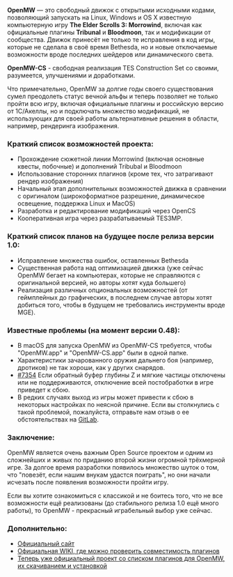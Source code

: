 **OpenMW** — это свободный движок с открытыми исходными кодами, позволяющий запускать на Linux, Windows и OS X известную компьютерную игру **The Elder Scrolls 3: Morrowind**, включая как официальные плагины **Tribunal** и **Bloodmoon**, так и модификации от сообщества. Движок принесёт не только те исправления в код игры, которые не сделала в своё время Bethesda, но и новые отключаемые возможности вроде последних шейдеров или динамического света.

**OpenMW-CS** - свободная реализация TES Construction Set со своими, разумеется, улучшениями и доработками.

Что примечательно, OpenMW за долгие годы своего существования сумел преодолеть статус вечной альфы и теперь позволяет не только пройти всю игру, включая официальные плагины и российскую версию от 1С/Акеллы, но и подключать множество модификаций, не использующих для своей работы альтернативные решения в области, например, рендеринга изображения. 

### Краткий список возможностей проекта:
* Прохождение сюжетной линии Morrowind (включая основные квесты, побочные) и дополнений Tribubal и Bloodmoon
* Использование сторонних плагинов (кроме тех, что затрагивают рендер изображения)
* Начальный этап дополнительных возможностей движка в сравнении с оригиналом (широкоформатное разрешение, динамическое освещение, поддержка Linux и MacOS)
* Разработка и редактирование модификаций через OpenCS
* Кооперативная игра через разрабатываемый TES3MP.

### Краткий список планов на будущее после релиза версии 1.0:
* Исправление множества ошибок, оставленных Bethesda
* Существенная работа над оптимизацией движка (уже сейчас OpenMW бегает на компьютерах, которые не справляются с оригинальной версией, но авторы хотят куда большего)
* Реализация различных опциональных возможностей (от геймплейных до графических, в последнем случае авторы хотят добиться того, чтобы в будущем не требовались инструменты вроде MGE).

### Известные проблемы (на момент версии 0.48):
* В macOS для запуска OpenMW из OpenMW-CS требуется, чтобы "OpenMW.app" и "OpenMW-CS.app" были в одной папке.
* Характеристики зачарованного оружия дальнего боя (например, дротиков) не так хороши, как у других снарядов.
* [#7354](https://gitlab.com/OpenMW/openmw/-/issues/7354) Если обратный буфер глубины Z и мягкие частицы отключены или не поддерживаются, отключение всей постобработки в игре приведет к сбою.
* В редких случаях выход из игры может привести к сбою в некоторых настройках по неясной причине. Если вы столкнулись с такой проблемой, пожалуйста, отправьте нам отзыв о ее обстоятельствах на [GitLab](https://gitlab.com/OpenMW/openmw/-/issues/new).

### Заключение:
OpenMW является очень важным Open Source проектом и одним из сложнейших и живых по приданию второй жизни огромной трёхмерной игре. За долгое время разработки появилось множество шуток о том, что "повезёт, если нашим внукам удастся поиграть", но они начали исчезать после появления возможности пройти игру. 

Если вы хотите ознакомиться с классикой и не боитесь того, что не все возможности ещё реализованы (до стабильного релиза 1.0 ещё много работы), то OpenMW - прекрасный играбельный выбор уже сейчас.

### Дополнительно:
* [Официальный сайт](https://openmw.org/en)
* [Официальная WIKI, где можно проверить совместимость плагинов](https://wiki.openmw.org/index.php?title=Mod_status)
* [Теперь уже официальный проект со списком плагинов для OpenMW, их скачиванием и установкой](https://modding-openmw.com)
